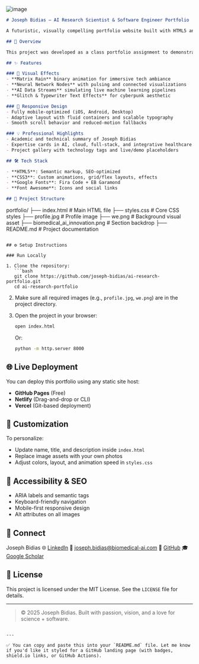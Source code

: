 ![image](https://github.com/user-attachments/assets/f10ae444-6080-4320-8f93-ecfed79dd10f)


```markdown
# Joseph Bidias – AI Research Scientist & Software Engineer Portfolio

A futuristic, visually compelling portfolio website built with HTML5 and CSS3, showcasing expertise in biomedical AI, integrative medicine, and full-stack software engineering. This project highlights innovation at the intersection of healthcare and intelligent systems.

## 🚀 Overview

This project was developed as a class portfolio assignment to demonstrate core skills in web development, biomedical research presentation, and design thinking. It features advanced CSS animation effects, accessibility-conscious design, and a mobile-first layout.

## ✨ Features

### 🧠 Visual Effects
- **Matrix Rain** binary animation for immersive tech ambiance
- **Neural Network Nodes** with pulsing and connected visualizations
- **AI Data Streams** simulating live machine learning pipelines
- **Glitch & Typewriter Text Effects** for cyberpunk aesthetic

### 📱 Responsive Design
- Fully mobile-optimized (iOS, Android, Desktop)
- Adaptive layout with fluid containers and scalable typography
- Smooth scroll behavior and reduced-motion fallbacks

### 💡 Professional Highlights
- Academic and technical summary of Joseph Bidias
- Expertise cards in AI, cloud, full-stack, and integrative healthcare
- Project gallery with technology tags and live/demo placeholders

## 🛠️ Tech Stack

- **HTML5**: Semantic markup, SEO-optimized
- **CSS3**: Custom animations, grid/flex layouts, effects
- **Google Fonts**: Fira Code + EB Garamond
- **Font Awesome**: Icons and social links

## 📁 Project Structure

```

portfolio/
├── index.html                 # Main HTML file
├── styles.css                # Core CSS styles
├── profile.jpg               # Profile image
├── we.png                    # Background visual asset
├── biomedical\_ai\_innovation.png  # Section backdrop
├── README.md                 # Project documentation

````

## ⚙️ Setup Instructions

### Run Locally

1. Clone the repository:
   ```bash
   git clone https://github.com/joseph-bidias/ai-research-portfolio.git
   cd ai-research-portfolio
````

2. Make sure all required images (e.g., `profile.jpg`, `we.png`) are in the project directory.

3. Open the project in your browser:

   ```bash
   open index.html
   ```

   Or:

   ```bash
   python -m http.server 8000
   ```

## 🌐 Live Deployment

You can deploy this portfolio using any static site host:

* **GitHub Pages** (Free)
* **Netlify** (Drag-and-drop or CLI)
* **Vercel** (Git-based deployment)

## 🧩 Customization

To personalize:

* Update name, title, and description inside `index.html`
* Replace image assets with your own photos
* Adjust colors, layout, and animation speed in `styles.css`

## 🔐 Accessibility & SEO

* ARIA labels and semantic tags
* Keyboard-friendly navigation
* Mobile-first responsive design
* Alt attributes on all images

## 📣 Connect

Joseph Bidias
🌐 [LinkedIn](https://linkedin.com/in/joseph-bidias)
📧 [joseph.bidias@biomedical-ai.com](mailto:joseph.bidias@biomedical-ai.com)
🐙 [GitHub](https://github.com/joseph-bidias)
🎓 [Google Scholar](https://scholar.google.com/citations?user=joseph-bidias)

## 📄 License

This project is licensed under the MIT License. See the `LICENSE` file for details.

---

> © 2025 Joseph Bidias. Built with passion, vision, and a love for science + software.

```

---

✅ You can copy and paste this into your `README.md` file. Let me know if you'd like it styled for a GitHub landing page (with badges, shield.io links, or GitHub Actions).
```
